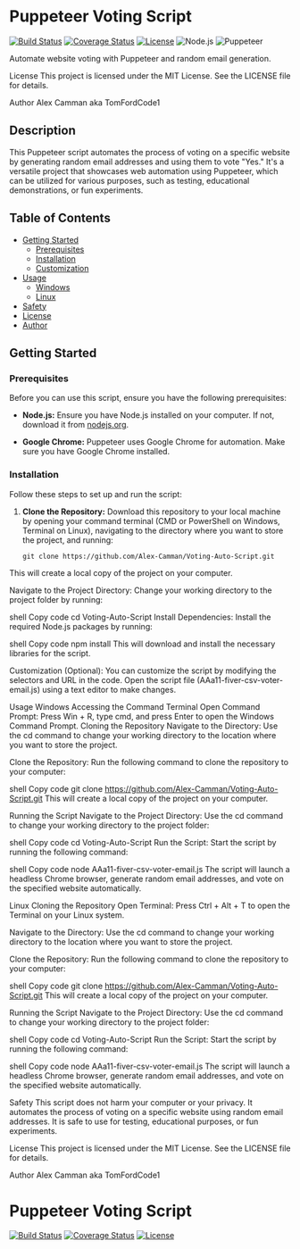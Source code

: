 # Puppeteer Voting Script

[![Build Status](https://travis-ci.com/Alex-Camman/Voting-Auto-Script.svg?branch=main)](https://travis-ci.com/Alex-Camman/Voting-Auto-Script)
[![Coverage Status](https://img.shields.io/badge/Coverage-100%25-success.svg)](https://coveralls.io/github/Alex-Camman/Voting-Auto-Script?branch=main)
[![License](https://img.shields.io/badge/License-MIT-blue.svg)](https://opensource.org/licenses/MIT)
![Node.js](https://img.shields.io/badge/Node.js-v14.17.5-brightgreen.svg)
![Puppeteer](https://img.shields.io/badge/Puppeteer-Web%20Automation-brightgreen.svg)

Automate website voting with Puppeteer and random email generation.

License
This project is licensed under the MIT License. See the LICENSE file for details.

Author
Alex Camman aka TomFordCode1

## Description

This Puppeteer script automates the process of voting on a specific website by generating random email addresses and using them to vote "Yes." It's a versatile project that showcases web automation using Puppeteer, which can be utilized for various purposes, such as testing, educational demonstrations, or fun experiments.

## Table of Contents

- [Getting Started](#getting-started)
  - [Prerequisites](#prerequisites)
  - [Installation](#installation)
  - [Customization](#customization)
- [Usage](#usage)
  - [Windows](#windows)
  - [Linux](#linux)
- [Safety](#safety)
- [License](#license)
- [Author](#author)

## Getting Started

### Prerequisites

Before you can use this script, ensure you have the following prerequisites:

- **Node.js:** Ensure you have Node.js installed on your computer. If not, download it from [nodejs.org](https://nodejs.org/).

- **Google Chrome:** Puppeteer uses Google Chrome for automation. Make sure you have Google Chrome installed.

### Installation

Follow these steps to set up and run the script:

1. **Clone the Repository:** Download this repository to your local machine by opening your command terminal (CMD or PowerShell on Windows, Terminal on Linux), navigating to the directory where you want to store the project, and running:

   ```shell
   git clone https://github.com/Alex-Camman/Voting-Auto-Script.git
This will create a local copy of the project on your computer.

Navigate to the Project Directory: Change your working directory to the project folder by running:

shell
Copy code
cd Voting-Auto-Script
Install Dependencies: Install the required Node.js packages by running:

shell
Copy code
npm install
This will download and install the necessary libraries for the script.

Customization (Optional): You can customize the script by modifying the selectors and URL in the code. Open the script file (AAa11-fiver-csv-voter-email.js) using a text editor to make changes.

Usage
Windows
Accessing the Command Terminal
Open Command Prompt: Press Win + R, type cmd, and press Enter to open the Windows Command Prompt.
Cloning the Repository
Navigate to the Directory: Use the cd command to change your working directory to the location where you want to store the project.

Clone the Repository: Run the following command to clone the repository to your computer:

shell
Copy code
git clone https://github.com/Alex-Camman/Voting-Auto-Script.git
This will create a local copy of the project on your computer.

Running the Script
Navigate to the Project Directory: Use the cd command to change your working directory to the project folder:

shell
Copy code
cd Voting-Auto-Script
Run the Script: Start the script by running the following command:

shell
Copy code
node AAa11-fiver-csv-voter-email.js
The script will launch a headless Chrome browser, generate random email addresses, and vote on the specified website automatically.

Linux
Cloning the Repository
Open Terminal: Press Ctrl + Alt + T to open the Terminal on your Linux system.

Navigate to the Directory: Use the cd command to change your working directory to the location where you want to store the project.

Clone the Repository: Run the following command to clone the repository to your computer:

shell
Copy code
git clone https://github.com/Alex-Camman/Voting-Auto-Script.git
This will create a local copy of the project on your computer.

Running the Script
Navigate to the Project Directory: Use the cd command to change your working directory to the project folder:

shell
Copy code
cd Voting-Auto-Script
Run the Script: Start the script by running the following command:

shell
Copy code
node AAa11-fiver-csv-voter-email.js
The script will launch a headless Chrome browser, generate random email addresses, and vote on the specified website automatically.

Safety
This script does not harm your computer or your privacy. It automates the process of voting on a specific website using random email addresses. It is safe to use for testing, educational purposes, or fun experiments.

License
This project is licensed under the MIT License. See the LICENSE file for details.

Author
Alex Camman aka TomFordCode1

# Puppeteer Voting Script

[![Build Status](https://travis-ci.com/Alex-Camman/Voting-Auto-Script.svg?branch=main)](https://travis-ci.com/Alex-Camman/Voting-Auto-Script)
[![Coverage Status](https://img.shields.io/badge/Coverage-100%25-success.svg)](https://coveralls.io/github/Alex-Camman/Voting-Auto-Script?branch=main)
[![License](https://img.shields.io/badge/License-MIT-blue.svg)](https://opensource.org/licenses/MIT)


